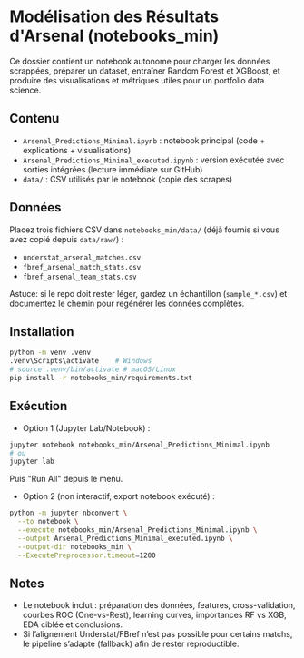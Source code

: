 # Modélisation des Résultats d'Arsenal (notebooks_min)

Ce dossier contient un notebook autonome pour charger les données scrappées, préparer un dataset, entraîner Random Forest et XGBoost, et produire des visualisations et métriques utiles pour un portfolio data science.

## Contenu
- `Arsenal_Predictions_Minimal.ipynb` : notebook principal (code + explications + visualisations)
- `Arsenal_Predictions_Minimal_executed.ipynb` : version exécutée avec sorties intégrées (lecture immédiate sur GitHub)
- `data/` : CSV utilisés par le notebook (copie des scrapes)

## Données
Placez trois fichiers CSV dans `notebooks_min/data/` (déjà fournis si vous avez copié depuis `data/raw/`) :
- `understat_arsenal_matches.csv`
- `fbref_arsenal_match_stats.csv`
- `fbref_arsenal_team_stats.csv`

Astuce: si le repo doit rester léger, gardez un échantillon (`sample_*.csv`) et documentez le chemin pour regénérer les données complètes.

## Installation
```bash
python -m venv .venv
.venv\Scripts\activate    # Windows
# source .venv/bin/activate # macOS/Linux
pip install -r notebooks_min/requirements.txt
```

## Exécution
- Option 1 (Jupyter Lab/Notebook) :
```bash
jupyter notebook notebooks_min/Arsenal_Predictions_Minimal.ipynb
# ou
jupyter lab
```
Puis "Run All" depuis le menu.

- Option 2 (non interactif, export notebook exécuté) :
```bash
python -m jupyter nbconvert \
  --to notebook \
  --execute notebooks_min/Arsenal_Predictions_Minimal.ipynb \
  --output Arsenal_Predictions_Minimal_executed.ipynb \
  --output-dir notebooks_min \
  --ExecutePreprocessor.timeout=1200
```

## Notes
- Le notebook inclut : préparation des données, features, cross-validation, courbes ROC (One-vs-Rest), learning curves, importances RF vs XGB, EDA ciblée et conclusions.
- Si l’alignement Understat/FBref n’est pas possible pour certains matchs, le pipeline s’adapte (fallback) afin de rester reproductible.
